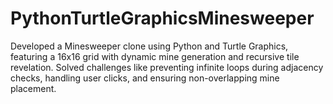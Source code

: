 # PythonTurtleGraphicsMinesweeper
Developed a Minesweeper clone using Python and Turtle Graphics, featuring a 16x16 grid with dynamic mine generation and recursive tile revelation. Solved challenges like preventing infinite loops during adjacency checks, handling user clicks, and ensuring non-overlapping mine placement. 
